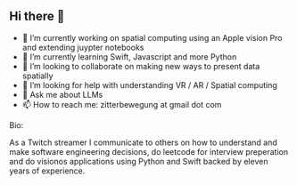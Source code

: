 ## Hi there 👋

- 🔭 I’m currently working on spatial computing using an Apple vision Pro and extending juypter notebooks
- 🌱 I’m currently learning Swift, Javascript and more Python
- 👯 I’m looking to collaborate on making new ways to present data spatially
- 🤔 I’m looking for help with understanding VR / AR / Spatial computing
- 💬 Ask me about LLMs 
- 📫 How to reach me: zitterbewegung at gmail dot com

Bio:

As a Twitch streamer I communicate to others on how to understand and make software engineering decisions, do leetcode for interview preperation and do visionos applications using Python and Swift backed by eleven years of experience. 
<!--
**zitterbewegung/zitterbewegung** is a ✨ _special_ ✨ repository because its `README.md` (this file) appears on your GitHub profile.

Here are some ideas to get you started:

- 🔭 I’m currently working on ...
- 🌱 I’m currently learning ...
- 👯 I’m looking to collaborate on ...
- 🤔 I’m looking for help with ...
- 💬 Ask me about ...
- 📫 How to reach me: ...
- 😄 Pronouns: ...
- ⚡ Fun fact: ...
-->
